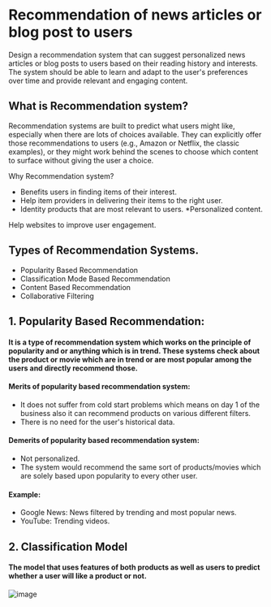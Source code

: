 # Recommendation of news articles or blog post to users
Design a recommendation system that can suggest personalized news articles or blog posts to users based on their reading history and interests. The system should be able to learn and adapt to the user's preferences over time and provide relevant and engaging content.

## What is Recommendation system?
Recommendation systems are built to predict what users might like, especially when there are lots of choices available. They can explicitly offer those recommendations to users (e.g., Amazon or Netflix, the classic examples), or they might work behind the scenes to choose which content to surface without giving the user a choice.

Why Recommendation system?
 * Benefits users in finding items of their interest.
 * Help item providers in delivering their items to the right user.
 * Identity products that are most relevant to users.
 *Personalized content.

Help websites to improve user engagement.

## Types of Recommendation Systems.
* Popularity Based Recommendation 
* Classification Mode Based Recommendation 
* Content Based Recommendation
* Collaborative Filtering

## 1. Popularity Based Recommendation:
#### It is a type of recommendation system which works on the principle of popularity and or anything which is in trend. These systems check about the product or movie which are in trend or are most popular among the users and directly recommend those.
  
  #### Merits of popularity based recommendation system:
  * It does not suffer from cold start problems which means on day 1 of the business also it can recommend products on various different filters.
  * There is no need for the user's historical data.

  #### Demerits of popularity based recommendation system:
  * Not personalized. 
  * The system would recommend the same sort of products/movies which are solely based upon popularity to every other user.
  
  #### Example:
  * Google News: News filtered by trending and most popular news.
  * YouTube: Trending videos.
  
## 2. Classification Model
  #### The model that uses features of both products as well as users to predict whether a user will like a product or not.
  ![image](https://user-images.githubusercontent.com/113972606/236634342-ffbada4e-59f3-4592-bc70-6dbee5ac0334.png)


 
